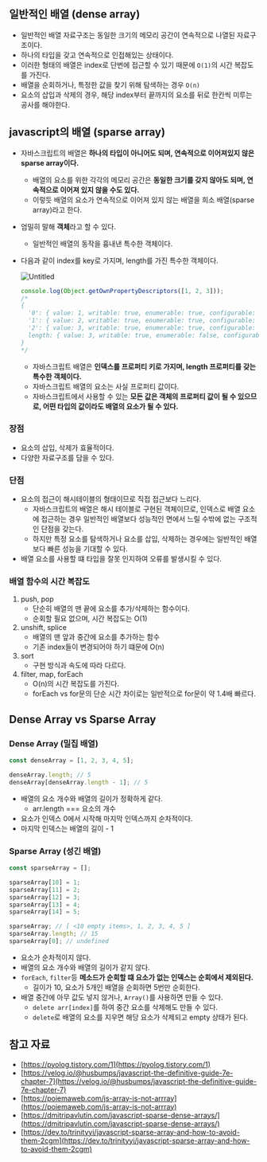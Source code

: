 ## 일반적인 배열 (dense array)

- 일반적인 배열 자료구조는 동일한 크기의 메모리 공간이 연속적으로 나열된 자료구조이다.
- 하나의 타입을 갖고 연속적으로 인접해있는 상태이다.
- 이러한 형태의 배열은 index로 단번에 접근할 수 있기 때문에 `O(1)`의 시간 복잡도를 가진다.
- 배열을 순회하거나, 특정한 값을 찾기 위해 탐색하는 경우 `O(n)`
- 요소의 삽입과 삭제의 경우, 해당 index부터 끝까지의 요소를 뒤로 한칸씩 미루는 공사를 해야한다.

## javascript의 배열 (sparse array)

- 자바스크립트의 배열은 **하나의 타입이 아니어도 되며, 연속적으로 이어져있지 않은 sparse array이다.**
    - 배열의 요소를 위한 각각의 메모리 공간은 **동일한 크기를 갖지 않아도 되며, 연속적으로 이어져 있지 않을 수도 있다.**
    - 이렇듯 배열의 요소가 연속적으로 이어져 있지 않는 배열을 희소 배열(sparse array)라고 한다.
- 엄밀히 말해 **객체**라고 할 수 있다.
    - 일반적인 배열의 동작을 흉내낸 특수한 객체이다.
- 다음과 같이 index를 key로 가지며, length를 가진 특수한 객체이다.
    
    ![Untitled](https://img1.daumcdn.net/thumb/R1280x0/?scode=mtistory2&fname=https%3A%2F%2Fblog.kakaocdn.net%2Fdn%2FbMvbDg%2FbtqOcQI1nSG%2FzXsD0xquAgKTRYWrIliYWk%2Fimg.png)
    
    ```jsx
    console.log(Object.getOwnPropertyDescriptors([1, 2, 3]));
    /*
    {
      '0': { value: 1, writable: true, enumerable: true, configurable: true },
      '1': { value: 2, writable: true, enumerable: true, configurable: true },
      '2': { value: 3, writable: true, enumerable: true, configurable: true },
      length: { value: 3, writable: true, enumerable: false, configurable: false }
    }
    */
    ```
    
    - 자바스크립트 배열은 **인덱스를 프로퍼티 키로 가지며, length 프로퍼티를 갖는 특수한 객체이다.**
    - 자바스크립트 배열의 요소는 사실 프로퍼티 값이다.
    - 자바스크립트에서 사용할 수 있는 **모든 값은 객체의 프로퍼티 값이 될 수 있으므로, 어떤 타입의 값이라도 배열의 요소가 될 수 있다.**

### 장점

- 요소의 삽입, 삭제가 효율적이다.
- 다양한 자료구조를 담을 수 있다.

### 단점

- 요소의 접근이 해시테이블의 형태이므로 직접 접근보다 느리다.
    - 자바스크립트의 배열은 해시 테이블로 구현된 객체이므로, 인덱스로 배열 요소에 접근하는 경우 일반적인 배열보다 성능적인 면에서 느릴 수밖에 없는 구조적인 단점을 갖는다.
    - 하지만 특정 요소를 탐색하거나 요소를 삽입, 삭제하는 경우에는 일반적인 배열보다 빠른 성능을 기대할 수 있다.
- 배열 요소를 사용할 떄 타입을 잘못 인지하여 오류를 발생시킬 수 있다.

### 배열 함수의 시간 복잡도

1. push, pop
    - 단순히 배열의 맨 끝에 요소를 추가/삭제하는 함수이다.
    - 순회할 필요 없으며, 시간 복잡도는 O(1)
2. unshift, splice
    - 배열의 맨 앞과 중간에 요소를 추가하는 함수
    - 기존 index들이 변경되어야 하기 떄문에 O(n)
3. sort
    - 구현 방식과 속도에 따라 다르다.
4. filter, map, forEach
    - O(n)의 시간 복잡도를 가진다.
    - forEach vs for문의 단순 시간 차이로는 일반적으로 for문이 약 1.4배 빠르다.
    

## Dense Array vs Sparse Array

### Dense Array (밀집 배열)

```jsx
const denseArray = [1, 2, 3, 4, 5];

denseArray.length; // 5
denseArray[denseArray.length - 1]; // 5
```

- 배열의 요소 개수와 배열의 길이가 정확하게 같다.
    - arr.length === 요소의 개수
- 요소가 인덱스 0에서 시작해 마지막 인덱스까지 순차적이다.
- 마지막 인덱스는 배열의 길이 - 1

### Sparse Array (성긴 배열)

```jsx
const sparseArray = [];

sparseArray[10] = 1;
sparseArray[11] = 2;
sparseArray[12] = 3;
sparseArray[13] = 4;
sparseArray[14] = 5;

sparseArray; // [ <10 empty items>, 1, 2, 3, 4, 5 ]
sparseArray.length; // 15
sparseArray[0]; // undefined
```

- 요소가 순차적이지 않다.
- 배열의 요소 개수와 배열의 길이가 같지 않다.
- `forEach`, `filter`등 **메소드가 순회할 떄 요소가 없는 인덱스는 순회에서 제외된다.**
    - 길이가 10, 요소가 5개인 배열을 순회하면 5번만 순회한다.
- 배열 중간에 아무 값도 넣지 않거나, `Array()`를 사용하면 만들 수 있다.
    - `delete arr[index]`를 하여 중간 요소를 삭제해도 만들 수 있다.
    - `delete`로 배열의 요소를 지우면 해당 요소가 삭제되고 empty 상태가 된다.

## 참고 자료

- [https://pyolog.tistory.com/1](https://pyolog.tistory.com/1)
- [https://velog.io/@husbumps/javascript-the-definitive-guide-7e-chapter-7](https://velog.io/@husbumps/javascript-the-definitive-guide-7e-chapter-7)
- [https://poiemaweb.com/js-array-is-not-arrray](https://poiemaweb.com/js-array-is-not-arrray)
- [https://dmitripavlutin.com/javascript-sparse-dense-arrays/](https://dmitripavlutin.com/javascript-sparse-dense-arrays/)
- [https://dev.to/trinityyi/javascript-sparse-array-and-how-to-avoid-them-2cgm](https://dev.to/trinityyi/javascript-sparse-array-and-how-to-avoid-them-2cgm)